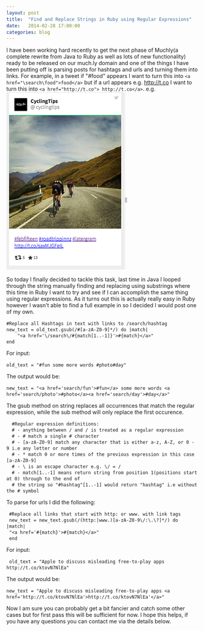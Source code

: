 ```yaml
---
layout: post
title:  "Find and Replace Strings in Ruby using Regular Expressions"
date:   2014-02-28 17:00:00
categories: blog
---
```


I have been working hard recently to get the next phase of Muchly(a complete rewrite from Java to Ruby as well as lots of new functionality) ready to be released on our much.ly domain and one of the things I have been putting off is parsing posts for hashtags and urls and turning them into links. For example, in a tweet if "#food" appears I want to turn this into `<a href="\search\food">food</a>` but if a url appears e.g. http://t.co I want to turn this into `<a href="http://t.co"> http://t.co</a>`. e.g.<br/>
<img src="/assets/post.png" />

So today I finally decided to tackle this task, last time in Java I looped through the string manually finding and replacing using substrings where this time in Ruby I want to try and see if I can accomplish the same thing using regular expressions. As it turns out this is actually really easy in Ruby however I wasn't able to find a full example in so I decided I would post one of my own.

	#Replace all Hashtags in text with links to /search/hashtag
	new_text = old_text.gsub(/#[a-zA-Z0-9]*/) do |match|
    	"<a href='\/search\/#{match[1..-1]}'>#{match}</a>"
    end

For input:

	old_text = "#fun some more words #photo#day"

The output would be:

	new_text = "<a href='search/fun'>#fun</a> some more words <a href='search/photo'>#photo</a><a href='search/day'>#day</a>"


The gsub method on string replaces all occurrences that match the regular expression, while the sub method will only replace the first occurence.


      #Regular expression definitions:
      # - anything between / and / is treated as a regular expression
      # - # match a single # character
      # - [a-zA-Z0-9] match any character that is either a-z, A-Z, or 0 - 9 i.e any letter or number
      # - * match 0 or more times of the previous expression in this case [a-zA-Z0-9]
      # - \ is an escape character e.g. \/ = /
      # - match[1..-1] means return string from position 1(positions start at 0) through to the end of
      # the string so "#hashtag"[1..-1] would return "hashtag" i.e without the # symbol

To parse for urls I did the following:

	 #Replace all links that start with http: or www. with link tags
     new_text = new_text.gsub(/(http:|www.)[a-zA-Z0-9\/:\.\?]*/) do |match|
     "<a href='#{match}'>#{match}</a>"
     end

For input:

	 old_text = "Apple to discuss misleading free-to-play apps http://t.co/ktovN7NlEa"

The output would be:

    new_text = "Apple to discuss misleading free-to-play apps <a href='http://t.co/ktovN7NlEa'>http://t.co/ktovN7NlEa'</a>"   

Now I am sure you can probably get a bit fancier and catch some other cases but for first pass this will be sufficient for now. I hope this helps, if you have any questions you can contact me via the details below.      

